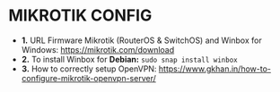 # MIKROTIK CONFIG

- **1.** URL Firmware Mikrotik (RouterOS & SwitchOS) and Winbox for Windows: https://mikrotik.com/download
- **2.** To install Winbox for **Debian:**  ``` sudo snap install winbox ``` 
- **3.** How to correctly setup OpenVPN: https://www.gkhan.in/how-to-configure-mikrotik-openvpn-server/